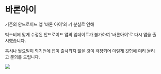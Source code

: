 # 바론아이

기존의 안드로이드 앱 '바론 아이'의 키 분실로 인해

빅스비에 맞게 수정된 안드로이드 앱의 업데이트가 불가하여 '바론아이'로 다시 앱을 출시했습니다.

혹시나 월요일이 되기전에 앱이 출시되지 않을 것이 걱정되어 이렇게 깃헙에 미리 올리고 문의를 드립니다.

<img src= "https://user-images.githubusercontent.com/39851922/67629447-f6cfdf80-f8b8-11e9-926a-561291f54ef3.png">
